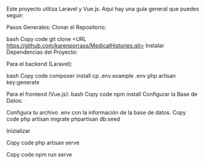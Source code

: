 Este proyecto utiliza Laravel y Vue.js. Aquí hay una guía general que puedes
seguir:

Pasos Generales: Clonar el Repositorio:

bash Copy code git clone <URL
https://github.com/karenporrass/MedicalHistories.git> Instalar Dependencias del
Proyecto:

Para el backend (Laravel):

bash Copy code composer install cp .env.example .env php artisan key:generate

Para el frontend (Vue.js): bash Copy code npm install Configurar la Base de
Datos:

Configura tu archivo .env con la información de la base de datos. Copy code php
artisan migrate phpartisan db:seed

Inizializar

Copy code php artisan serve

Copy code npm run serve
